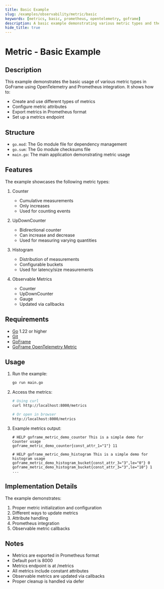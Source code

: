 ```yaml
---
title: Basic Example
slug: /examples/observability/metric/basic
keywords: [metrics, basic, prometheus, opentelemetry, goframe]
description: A basic example demonstrating various metric types and their usage in GoFrame
hide_title: true
---
```


# Metric - Basic Example

## Description

This example demonstrates the basic usage of various metric types in GoFrame using OpenTelemetry and Prometheus integration. It shows how to:
- Create and use different types of metrics
- Configure metric attributes
- Export metrics in Prometheus format
- Set up a metrics endpoint

## Structure

- `go.mod`: The Go module file for dependency management
- `go.sum`: The Go module checksums file
- `main.go`: The main application demonstrating metric usage

## Features

The example showcases the following metric types:
1. Counter
   - Cumulative measurements
   - Only increases
   - Used for counting events

2. UpDownCounter
   - Bidirectional counter
   - Can increase and decrease
   - Used for measuring varying quantities

3. Histogram
   - Distribution of measurements
   - Configurable buckets
   - Used for latency/size measurements

4. Observable Metrics
   - Counter
   - UpDownCounter
   - Gauge
   - Updated via callbacks

## Requirements

- [Go](https://golang.org/dl/) 1.22 or higher
- [Git](https://git-scm.com/downloads)
- [GoFrame](https://goframe.org)
- [GoFrame OpenTelemetry Metric](https://github.com/gogf/gf/tree/master/contrib/metric/otelmetric)

## Usage

1. Run the example:
   ```bash
   go run main.go
   ```

2. Access the metrics:
   ```bash
   # Using curl
   curl http://localhost:8000/metrics
   
   # Or open in browser
   http://localhost:8000/metrics
   ```

3. Example metrics output:
   ```
   # HELP goframe_metric_demo_counter This is a simple demo for Counter usage
   goframe_metric_demo_counter{const_attr_1="1"} 11
   
   # HELP goframe_metric_demo_histogram This is a simple demo for histogram usage
   goframe_metric_demo_histogram_bucket{const_attr_3="3",le="0"} 0
   goframe_metric_demo_histogram_bucket{const_attr_3="3",le="10"} 1
   ...
   ```

## Implementation Details

The example demonstrates:
1. Proper metric initialization and configuration
2. Different ways to update metrics
3. Attribute handling
4. Prometheus integration
5. Observable metric callbacks

## Notes

- Metrics are exported in Prometheus format
- Default port is 8000
- Metrics endpoint is at /metrics
- All metrics include constant attributes
- Observable metrics are updated via callbacks
- Proper cleanup is handled via defer
